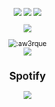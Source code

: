 

<p align="center">
    <a href="https://instagram.com/efeeshu" target"blank_"><img src="https://img.shields.io/badge/INSTAGRAM%20-DC3175.svg?&style=for-the-badge&logo=instagram&logoColor=white"></a>
       <a href="https://open.spotify.com/user/3nwgygqzwengb9a6x5qyb9yn5" target"blank_"><img src="https://img.shields.io/badge/Spotify%20-1ed760.svg?&style=for-the-badge&logo=spotify&logoColor=white"></a>
       <a href="https://steamcommunity.com/id/efewiped" target"blank_"><img src="https://img.shields.io/badge/Steam%20-111111.svg?&style=for-the-badge&logo=steam&logoColor=white"></a></a>
</p>

<p align="center">
     <g-emoji class="g-emoji" alias="zap" fallback-src="https://github.githubassets.com/images/icons/emoji/unicode/26a1.png">
       <a href="https://efewiped.tebex.io" target"blank_"><img src="https://img.shields.io/badge/-TEBEX-orange?style=for-the-badge&logo=amazon"></a>
</p>
    
<div>
    <div align="center">
    <img src="https://count.getloli.com/get/@:aw3rque?theme=rule34" alt=":aw3rque" />
</div>

<div align="center">
   <a href="https://discord.com/users/280696584889696257" target="_blank">
      <img src="https://lanyard-profile-readme.vercel.app/api/280696584889696257">
   </a>
</div>

<h2 align="center">Spotify</h2>
<div align="center"><a href="https://spotify-github-profile.vercel.app/api/view?uid=efe1234&redirect=true"><img src="https://spotify-github-profile.vercel.app/api/view?uid=efe1234&cover_image=true&theme=default"/></a></div>
